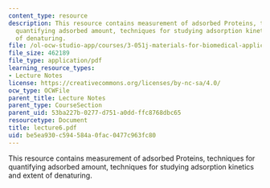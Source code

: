 ```yaml
---
content_type: resource
description: This resource contains measurement of adsorbed Proteins, techniques for
  quantifying adsorbed amount, techniques for studying adsorption kinetics and extent
  of denaturing.
file: /ol-ocw-studio-app/courses/3-051j-materials-for-biomedical-applications-spring-2006/be5ea930c594584a0fac0477c963fc80_lecture6.pdf
file_size: 462189
file_type: application/pdf
learning_resource_types:
- Lecture Notes
license: https://creativecommons.org/licenses/by-nc-sa/4.0/
ocw_type: OCWFile
parent_title: Lecture Notes
parent_type: CourseSection
parent_uid: 53ba227b-0277-d751-a0dd-ffc8768dbc65
resourcetype: Document
title: lecture6.pdf
uid: be5ea930-c594-584a-0fac-0477c963fc80
---
```

This resource contains measurement of adsorbed Proteins, techniques for quantifying adsorbed amount, techniques for studying adsorption kinetics and extent of denaturing.
